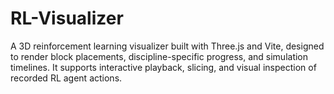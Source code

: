 # RL-Visualizer
A 3D reinforcement learning visualizer built with Three.js and Vite, designed to render block placements, discipline-specific progress, and simulation timelines. It supports interactive playback, slicing, and visual inspection of recorded RL agent actions.
